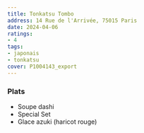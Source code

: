 ```yaml
---
title: Tonkatsu Tombo
address: 14 Rue de l'Arrivée, 75015 Paris
date: 2024-04-06
ratings:
- 4
tags:
- japonais
- tonkatsu
cover: P1004143_export
---
```


### Plats
- Soupe dashi
- Special Set
- Glace azuki (haricot rouge)